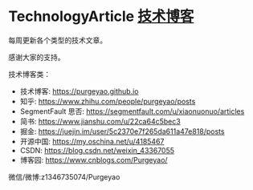 # TechnologyArticle [技术博客](https://purgeyao.github.io)

每周更新各个类型的技术文章。

感谢大家的支持。

技术博客类：
- 技术博客: https://purgeyao.github.io
- 知乎: https://www.zhihu.com/people/purgeyao/posts
- SegmentFault 思否: https://segmentfault.com/u/xiaonuonuo/articles
- 简书: https://www.jianshu.com/u/22ca64c5bec3
- 掘金: https://juejin.im/user/5c2370e7f265da611a47e818/posts
- 开源中国: https://my.oschina.net/u/4185467
- CSDN: https://blog.csdn.net/weixin_43367055
- 博客园: https://www.cnblogs.com/Purgeyao/

微信/微博:z1346735074/Purgeyao
